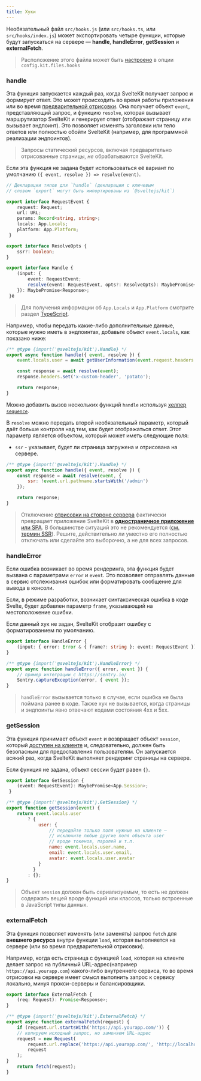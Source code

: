 ```yaml
---
title: Хуки
---
```


Необязательный файл `src/hooks.js` (или `src/hooks.ts`, или `src/hooks/index.js`) может экспортировать четыре функции, которые будут запускаться на сервере — **handle**, **handleError**, **getSession** и **externalFetch**.

> Расположение этого файла может быть [настроено](#konfiguracziya-files) в опции `config.kit.files.hooks`

### handle

Эта функция запускается каждый раз, когда SvelteKit получает запрос и формирует ответ. Это может происходить во время работы приложения или во время [предварительной отрисовки](#parametry-straniczy-prerender). Она получает объект `event`, представляющий запрос, и функцию `resolve`, которая вызывает маршрутизатор SvelteKit и генерирует ответ (отображает страницу или вызывает эндпоинт). Это позволяет изменять заголовки или тело ответов или полностью обойти SvelteKit (например, для программной реализации эндпоинтов).

> Запросы статический ресурсов, включая предварительно отрисованные страницы, _не_ обрабатываются SvelteKit.

Если эта функция не задана будет использоваться её вариант по умолчанию `({ event, resolve }) => resolve(event)`.

```ts
// Декларации типов для `handle` (декларации с ключевым 
// словом `export` могут быть импортированы из `@sveltejs/kit`)

export interface RequestEvent {
 	request: Request;
 	url: URL;
 	params: Record<string, string>;
 	locals: App.Locals;
 	platform: App.Platform;
 }

export interface ResolveOpts {
 	ssr?: boolean;
}

export interface Handle {
 	(input: {
 		event: RequestEvent;
 		resolve(event: RequestEvent, opts?: ResolveOpts): MaybePromise<Response>;
 	}): MaybePromise<Response>;
 }ё
```

> Для получения информации об `App.Locals` и `App.Platform` смотрите раздел [TypeScript](#typescript).

Например, чтобы передать какие-либо дополнительные данные, которые нужно иметь в эндпоинтах, добавьте объект `event.locals`, как показано ниже:

```js
/** @type {import('@sveltejs/kit').Handle} */
export async function handle({ event, resolve }) {
 	event.locals.user = await getUserInformation(event.request.headers.get('cookie'));

	const response = await resolve(event);
	response.headers.set('x-custom-header', 'potato');

	return response;
}
```

Можно добавить вызов нескольких функций `handle` используя [хелпер `sequence`](#moduli-sveltejs-kit-hooks).

В `resolve` можно передать второй необязательный параметр, который даёт больше контроля над тем, как будет отображаться ответ. Этот параметр является объектом, который может иметь следующие поля:

- `ssr` - указывает, будет ли страница загружена и отрисована на сервере.

```js
/** @type {import('@sveltejs/kit').Handle} */
export async function handle({ event, resolve }) {
 	const response = await resolve(event, {
 		ssr: !event.url.pathname.startsWith('/admin')
 	});

 	return response;
}
 ```

> Отключение [отрисовки на стороне сервера](#prilozhenie-ssr) фактически превращает приложение SvelteKit в [**одностраничное приложение** или SPA](#prilozhenie-csr-and-spa). В большинстве ситуаций это не рекомендуется ([см. термин SSR](#prilozhenie-ssr)). Решите, действительно ли уместно его полностью отключать или сделайте это выборочно, а не для всех запросов.

### handleError

Если ошибка возникает во время рендеринга, эта функция будет вызвана с параметрами `error` и `event`. Это позволяет отправлять данные в сервис отслеживания ошибок или форматировать сообщение для вывода в консоли.

Если, в режиме разработки, возникает синтаксическая ошибка в коде Svelte, будет добавлен параметр `frame`, указывающий на местоположение ошибки.

Если данный хук не задан, SvelteKit отобразит ошибку с форматированием по умолчанию.

```ts
export interface HandleError {
 	(input: { error: Error & { frame?: string }; event: RequestEvent }): void;
}
```

```js
/** @type {import('@sveltejs/kit').HandleError} */
export async function handleError({ error, event }) {
	// пример интеграции с https://sentry.io/
	Sentry.captureException(error, { event });
}
```

> `handleError` вызывается только в случае, если ошибка не была поймана ранее в коде. Также хук не вызывается, когда страницы и эндпоинты явно отвечают кодами состояния 4xx и 5xx.


### getSession

Эта функция принимает объект `event` и возвращает объект `session`, который [доступен на клиенте](#moduli-$app-stores) и, следовательно, должен быть безопасным для предоставления пользователям. Он запускается всякий раз, когда SvelteKit выполняет рендеринг страницы на сервере.

Если функция не задана, объект сессии будет равен `{}`.

```ts
export interface GetSession {
 	(event: RequestEvent): MaybePromise<App.Session>;
 }
```

```js
/** @type {import('@sveltejs/kit').GetSession} */
export function getSession(event) {
 	return event.locals.user
 		? {
			user: {
				// передайте только поля нужные на клиенте —
				// исключите любые другие поля объекта user
				// вроде токенов, паролей и т.п.
				name: event.locals.user.name,
				email: event.locals.user.email,
				avatar: event.locals.user.avatar
			}
 		  }
 		: {};
}
```

> Объект `session` должен быть сериализуемым, то есть не должен содержать вещей вроде функций или классов, только встроенные в JavaScript типы данных.


### externalFetch

Эта функция позволяет изменять (или заменять) запрос `fetch` для **внешнего ресурса** внутри функции `load`, которая выполняется на сервере (или во время предварительной отрисовки).

Например, когда есть страница с функцией `load`, которая на клиенте делает запрос на публичный URL-адрес(например `https://api.yourapp.com`) какого-либо внутреннего сервиса, то во время отрисовки на сервере имеет смысл выполнить запрос к сервису локально, минуя прокси-серверы и балансировщики.

```ts
export interface ExternalFetch {
	(req: Request): Promise<Response>;
}
```

```js
/** @type {import('@sveltejs/kit').ExternalFetch} */
export async function externalFetch(request) {
	if (request.url.startsWith('https://api.yourapp.com/')) {
	// копируем исходный запрос, но заменяем URL-адрес
	request = new Request(
		request.url.replace('https://api.yourapp.com/', 'http://localhost:9999/'),
		request
	);
}
	return fetch(request);
}
```